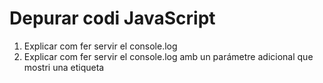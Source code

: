 # Depurar codi JavaScript

1. Explicar com fer servir el console.log
2. Explicar com fer servir el console.log amb un parámetre adicional que mostri una etiqueta 

